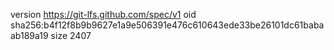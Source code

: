 version https://git-lfs.github.com/spec/v1
oid sha256:b4f12f8b9b9627e1a9e506391e476c610643ede33be26101dc61babaab189a19
size 2407
